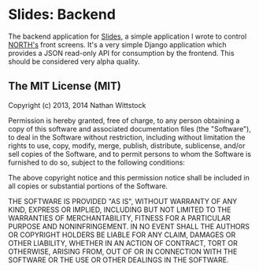 Slides: Backend
===============

The backend application for [Slides][slides], a simple application I wrote to control [NORTH's][north] front screens. It's a very simple Django application which provides a JSON read-only API for consumption by the frontend. This should be considered very alpha quality.

[slides]: http://github.com/fardog/slides_frontend
[north]: http://north.com

The MIT License (MIT)
---------------------

Copyright (c) 2013, 2014 Nathan Wittstock

Permission is hereby granted, free of charge, to any person obtaining a copy of
this software and associated documentation files (the "Software"), to deal in
the Software without restriction, including without limitation the rights to
use, copy, modify, merge, publish, distribute, sublicense, and/or sell copies of
the Software, and to permit persons to whom the Software is furnished to do so,
subject to the following conditions:

The above copyright notice and this permission notice shall be included in all
copies or substantial portions of the Software.

THE SOFTWARE IS PROVIDED "AS IS", WITHOUT WARRANTY OF ANY KIND, EXPRESS OR
IMPLIED, INCLUDING BUT NOT LIMITED TO THE WARRANTIES OF MERCHANTABILITY, FITNESS
FOR A PARTICULAR PURPOSE AND NONINFRINGEMENT. IN NO EVENT SHALL THE AUTHORS OR
COPYRIGHT HOLDERS BE LIABLE FOR ANY CLAIM, DAMAGES OR OTHER LIABILITY, WHETHER
IN AN ACTION OF CONTRACT, TORT OR OTHERWISE, ARISING FROM, OUT OF OR IN
CONNECTION WITH THE SOFTWARE OR THE USE OR OTHER DEALINGS IN THE SOFTWARE.
